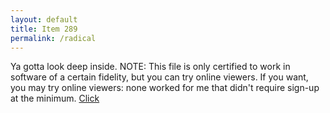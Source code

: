 ```yaml
---
layout: default
title: Item 289
permalink: /radical
---
```

Ya gotta look deep inside.
NOTE:
This file is only certified to work in software of a certain fidelity, but you can try online viewers.
If you want, you may try online viewers: none worked for me that didn't require sign-up at the minimum.
[Click](items/item289/2-11OpenMe.STEP)
